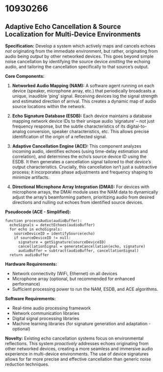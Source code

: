 # 10930266

## Adaptive Echo Cancellation & Source Localization for Multi-Device Environments

**Specification:** Develop a system which actively maps and cancels echoes *not* originating from the immediate environment, but rather, originating from audio being *output* by other networked devices. This goes beyond simple noise cancellation by identifying the source device *emitting* the echoing audio, and tailoring the cancellation specifically to that source’s output.

**Core Components:**

1.  **Networked Audio Mapping (NAM):** A software agent running on each device (speaker, microphone array, etc.) that periodically broadcasts a unique, inaudible ‘ping’ signal. Receiving devices log the signal strength and estimated direction of arrival. This creates a dynamic map of audio source locations within the network.

2.  **Echo Signature Database (ESDB):** Each device maintains a database mapping network device IDs to their unique audio ‘signature’ – not just frequency response, but the subtle characteristics of its digital-to-analog conversion, speaker characteristics, etc. This allows precise identification of the *origin* of a reflected signal.

3.  **Adaptive Cancellation Engine (ACE):** This component analyzes incoming audio, identifies echoes (using time-delay estimation and correlation), and determines the echo’s source device ID using the ESDB. It then generates a cancellation signal tailored to *that device’s* output characteristics. Crucially, this cancellation isn’t just a subtractive process; it incorporates phase adjustments and frequency shaping to minimize artifacts.

4.  **Directional Microphone Array Integration (DMAI):** For devices with microphone arrays, the DMAI module uses the NAM data to dynamically adjust the array’s beamforming pattern, prioritizing audio from desired directions and nulling out echoes from identified source devices.

**Pseudocode (ACE - Simplified):**

```
function processAudio(audioBuffer):
  echoSignals = detectEchoes(audioBuffer)
  for echo in echoSignals:
    sourceDeviceID = identifySource(echo)
    if sourceDeviceID != null:
      signature = getSignature(sourceDeviceID)
      cancellationSignal = generateCancellation(echo, signature)
      audioBuffer = subtract(audioBuffer, cancellationSignal)
  return audioBuffer
```

**Hardware Requirements:**

*   Network connectivity (WiFi, Ethernet) on all devices
*   Microphone array (optional, but recommended for enhanced performance)
*   Sufficient processing power to run the NAM, ESDB, and ACE algorithms.

**Software Requirements:**

*   Real-time audio processing framework
*   Network communication libraries
*   Digital signal processing libraries
*   Machine learning libraries (for signature generation and adaptation - optional)

**Novelty:** Existing echo cancellation systems focus on environmental reflections. This system *proactively* addresses echoes originating from other networked devices, creating a more seamless and immersive audio experience in multi-device environments. The use of device signatures allows for far more precise and effective cancellation than generic noise reduction techniques.